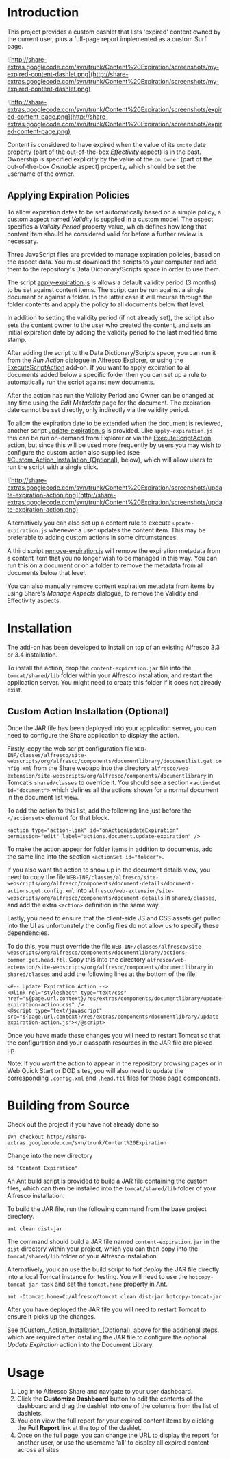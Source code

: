 # Introduction #

This project provides a custom dashlet that lists 'expired' content owned by the current user, plus a full-page report implemented as a custom Surf page.

![http://share-extras.googlecode.com/svn/trunk/Content%20Expiration/screenshots/my-expired-content-dashlet.png](http://share-extras.googlecode.com/svn/trunk/Content%20Expiration/screenshots/my-expired-content-dashlet.png)

![http://share-extras.googlecode.com/svn/trunk/Content%20Expiration/screenshots/expired-content-page.png](http://share-extras.googlecode.com/svn/trunk/Content%20Expiration/screenshots/expired-content-page.png)

Content is considered to have expired when the value of its `cm:to` date property (part of the out-of-the-box _Effectivity_ aspect) is in the past. Ownership is specified explicitly by the value of the `cm:owner` (part of the out-of-the-box _Ownable_ aspect) property, which should be set the username of the owner.

## Applying Expiration Policies ##

To allow expiration dates to be set automatically based on a simple policy, a custom aspect named _Validity_ is supplied in a custom model. The aspect specifies a _Validity Period_ property value, which defines how long that content item should be considered valid for before a further review is necessary.

Three JavaScript files are provided to manage expiration policies, based on the aspect data. You must download the scripts to your computer and add them to the repository's Data Dictionary/Scripts space in order to use them.

The script [apply-expiration.js](http://share-extras.googlecode.com/svn/trunk/Content%20Expiration/config/alfresco/script/apply-expiration.js) is allows a default validity period (3 months) to be set against content items. The script can be run against a single document or against a folder. In the latter case it will recurse through the folder contents and apply the policy to all documents below that level.

In addition to setting the validity period (if not already set), the script also sets the content owner to the user who created the content, and sets an initial expiration date by adding the validity period to the last modified time stamp.

After adding the script to the Data Dictionary/Scripts space, you can run it from the _Run Action_ dialogue in Alfresco Explorer, or using the [ExecuteScriptAction](ExecuteScriptAction.md) add-on. If you want to apply expiration to all documents added below a specific folder then you can set up a rule to automatically run the script against new documents.

After the action has run the Validity Period and Owner can be changed at any time using the _Edit Metadata_ page for the document. The expiration date cannot be set directly, only indirectly via the validity period.

To allow the expiration date to be extended when the document is reviewed, another script [update-expiration.js](http://share-extras.googlecode.com/svn/trunk/Content%20Expiration/config/alfresco/script/update-expiration.js) is provided. Like `apply-expiration.js` this can be run on-demand from Explorer or via the [ExecuteScriptAction](ExecuteScriptAction.md) action, but since this will be used more frequently by users you may wish to configure the custom action also supplied (see [#Custom\_Action\_Installation\_(Optional)](#Custom_Action_Installation_(Optional).md), below), which will allow users to run the script with a single click.

![http://share-extras.googlecode.com/svn/trunk/Content%20Expiration/screenshots/update-expiration-action.png](http://share-extras.googlecode.com/svn/trunk/Content%20Expiration/screenshots/update-expiration-action.png)

Alternatively you can also set up a content rule to execute `update-expiration.js` whenever a user updates the content item. This may be preferable to adding custom actions in some circumstances.

A third script [remove-expiration.js](http://share-extras.googlecode.com/svn/trunk/Content%20Expiration/config/alfresco/script/remove-expiration.js) will remove the expiration metadata from a content item that you no longer wish to be managed in this way. You can run this on a document or on a folder to remove the metadata from all documents below that level.

You can also manually remove content expiration metadata from items by using Share's _Manage Aspects_ dialogue, to remove the Validity and Effectivity aspects.

# Installation #

The add-on has been developed to install on top of an existing Alfresco 3.3 or 3.4 installation.

To install the action, drop the `content-expiration.jar` file into the `tomcat/shared/lib` folder within your Alfresco installation, and restart the application server. You might need to create this folder if it does not already exist.

## Custom Action Installation (Optional) ##

Once the JAR file has been deployed into your application server, you can need to configure the Share application to display the action.

Firstly, copy the web script configuration file
`WEB-INF/classes/alfresco/site-webscripts/org/alfresco/components/documentlibrary/documentlist.get.config.xml`
from the Share webapp into the directory
`alfresco/web-extension/site-webscripts/org/alfresco/components/documentlibrary` in Tomcat’s `shared/classes` to override it. You should see a section
`<actionSet id="document">` which defines all the actions shown for a normal document in the document list view.

To add the action to this list, add the following line just before the `</actionset>` element for that block.

```
<action type="action-link" id="onActionUpdateExpiration" permission="edit" label="actions.document.update-expiration" />
```

To make the action appear for folder items in addition to documents, add the same line into the section `<actionSet id="folder">`.

If you also want the action to show up in the document details view, you need to copy the file `WEB-INF/classes/alfresco/site-webscripts/org/alfresco/components/document-details/document-actions.get.config.xml`
into `alfresco/web-extension/site-webscripts/org/alfresco/components/document-details` in `shared/classes`, and add the extra `<action>` definition in the same way.

Lastly, you need to ensure that the client-side JS and CSS assets get pulled into the UI as unfortunately the config files do not allow us to specify these dependencies.

To do this, you must override the file
`WEB-INF/classes/alfresco/site-webscripts/org/alfresco/components/documentlibrary/actions-common.get.head.ftl`. Copy this into the directory `alfresco/web-extension/site-webscripts/org/alfresco/components/documentlibrary` in `shared/classes` and add the following lines at the bottom of the file.

```
<#-- Update Expiration Action -->
<@link rel="stylesheet" type="text/css" href="${page.url.context}/res/extras/components/documentlibrary/update-expiration-action.css" />
<@script type="text/javascript" src="${page.url.context}/res/extras/components/documentlibrary/update-expiration-action.js"></@script>
```

Once you have made these changes you will need to restart Tomcat so that the configuration and your classpath resources in the JAR file are picked up.

Note: If you want the action to appear in the repository browsing pages or in Web Quick Start or DOD sites, you will also need to update the corresponding `.config.xml` and `.head.ftl` files for those page components.

# Building from Source #

Check out the project if you have not already done so

```
svn checkout http://share-extras.googlecode.com/svn/trunk/Content%20Expiration
```

Change into the new directory

```
cd "Content Expiration"
```

An Ant build script is provided to build a JAR file containing the custom files, which can then be installed into the `tomcat/shared/lib` folder of your Alfresco installation.

To build the JAR file, run the following command from the base project directory.

```
ant clean dist-jar
```

The command should build a JAR file named `content-expiration.jar` in the `dist` directory within your project, which you can then copy into the `tomcat/shared/lib` folder of your Alfresco installation.

Alternatively, you can use the build script to _hot deploy_ the JAR file directly into a local Tomcat instance for testing. You will need to use the `hotcopy-tomcat-jar task` and set the `tomcat.home` property in Ant.

```
ant -Dtomcat.home=C:/Alfresco/tomcat clean dist-jar hotcopy-tomcat-jar
```

After you have deployed the JAR file you will need to restart Tomcat to ensure it picks up the changes.

See [#Custom\_Action\_Installation\_(Optional)](#Custom_Action_Installation_(Optional).md), above for the additional steps, which are required after installing the JAR file to configure the optional _Update Expiration_ action into the Document Library.

# Usage #

  1. Log in to Alfresco Share and navigate to your user dashboard.
  1. Click the **Customize Dashboard** button to edit the contents of the dashboard and drag the dashlet into one of the columns from the list of dashlets.
  1. You can view the full report for your expired content items by clicking the **Full Report** link at the top of the dashlet.
  1. Once on the full page, you can change the URL to display the report for another user, or use the username 'all' to display all expired content across all sites.